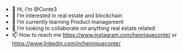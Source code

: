 - 👋 Hi, I’m @Conte3
- 👀 I’m interested in real estate and blockchain
- 🌱 I’m currently learning Product management
- 💞️ I’m looking to collaborate on anything real estate related
- 📫 How to reach me https://www.instagram.com/henriqueconte/ or https://www.linkedin.com/in/henriqueconte/

